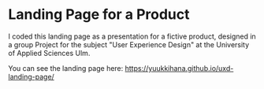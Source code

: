 # Landing Page for a Product

I coded this landing page as a presentation for a fictive product, designed in a group Project for the subject "User Experience Design" at the University of Applied Sciences Ulm.

You can see the landing page here: https://yuukkihana.github.io/uxd-landing-page/
